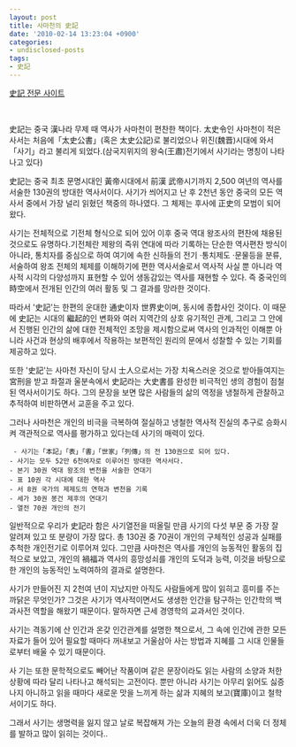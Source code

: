 ```yaml
---
layout: post
title: 사마천의 史記
date: '2010-02-14 13:23:04 +0900'
categories:
- undisclosed-posts
tags:
- 史記
---
```


[史記 전문 사이트](http://giant.x-y.net/)
  
 
  
史記는 중국 漢나라 무제 때 역사가 사마천이 편찬한 책이다.   太史令인 사마천이 적은 사서는 처음에「太史公書」(혹은 太史公記)로 불리었으나 위진(魏晋)시대에 와서「사기」라고 불리게 되었다.(삼국지위지의 왕숙(王肅)전기에서 사기라는 명칭이 나타나고 있다)
  
   史記는 중국 최초 문명시대인 黃帝시대에서 前漢 武帝시기까지 2,500 여년의 역사를 서술한 130권의 방대한 역사서이다. 사기가 씌어지고 난 후 2천년 동안 중국의 모든 역사서 중에서 가장 널리 읽혔던 책중의 하나였다. 그 체제는 후사에 正史의 모범이 되어 왔다.
  
   사기는 전체적으로 기전체 형식으로 되어 있어 이후 중국 역대 왕조사의 편찬에 채용된 것으로도 유명하다.기전체란 제왕의 즉위 연대에 따라 기록하는 단순한 역사편찬 방식이 아니라, 통치자를 중심으로 하여 여기에 속한 신하들의 전기 ·통치제도 ·문물등을 분류, 서술하여 왕조 전체의 체제를 이해하기에 편한 역사서술로서 역사적 사실 뿐 아니라 역사적 시각의 다양성까지 표현할 수 있어 생동감있는 역사를 재현할 수 있다. 즉 중국인의 時空에서 전개된 인간의 여러 활동 및 그 결과를 망라한 것이다.
  
   따라서 '史記'는 한편의 운대한 通史이자 世界史이며, 동시에 종합사인 것이다. 이 때문에 史記는 시대의 繼起的인 변화와 여러 지역간의 상호 유기적인 관계, 그리고 그 안에서 진행된 인간의 삶에 대한 전체적인 조망을 제시함으로써 역사의 인과적인 이해뿐 아니라 사건과 현상의 배후에서 작용하는 보편적인 원리의 문에서 성찰할 수 있는 기회를 제공하고 있다.
  
   또한 '史記'는 사마천 자신이 당시 士人으로서는 가장 치욕스러운 것으로 받아들여지는 宮刑을 받고 좌절과 울분속에서 史記라는 大史書를 완성한 비극적인 생의 경험이 점철된 역사서이기도 하다. 그의 문장을 보면 많은 사람들의 삶의 역정을 냉철하게 관찰하고 추적하여 비판하면서 교훈을 주고 있다.
  
   그러나 사마천은 개인의 비극을 극복하여 절실하고 냉철한 역사적 진실의 추구로 승화시켜 객관적으로 역사를 평가하고 있다는데 사기의 매력이 있다.

    
     - 사기는「本記」「表」「書」「世家」「列傳」의 전 130권으로 되어 있다.
    - 사기는 모두 52만 6천여자로 이루어진 방대한 역사서다. 
    - 본기 30권 역대 왕조의 변천을 서술한 연대기 
    - 표 10권 각 시대에 대한 역사 
    - 서 8권 국가의 제제도의 연혁과 변천을 기록 
    - 세가 30권 봉건 제후의 연대기 
    - 열전 70권 개인의 전기 
   
   일반적으로 우리가 史記라 함은 사기열전을 떠올릴 만큼 사기의 다섯 부문 중 가장 잘 알려져 있고 또 분량이 가장 많다.    총 130권 중 70권이 개인의 구체적인 성공과 실패를 추척한 개인전기로 이루어져 있다. 그만큼 사마천은 역사를 개인의 능동적인 활동의 집적으로 보았고, 개인의 禍福과 역사의 흥망성쇠를 개인의 도덕과 능력, 이것을 바탕으로 한 개인의 능동적인 노력여하의 결과로 설명한다.
  
   사기가 만들어진 지 2천여 년이 지났지만 아직도 사람들에게 많이 읽히고 흥미를 주는 까닭은 무엇인가?    그것은 사기가 역사적이면서도 생생한 인간을 탐구하는 인간학의 백과사전 역할을 해왔기 때문이다. 말하자면 근세 경영학의 교과서인 것이다.
  
   사기는 격동기에 산 인간과 온갖 인간관계를 설명한 책으로서, 그 속에 인간에 관한 모든 자료가 들어 있어 필요할 때마다 꺼내보고 거울삼아 사는 방법과 지혜를 그 시대 인물들로부터 배울 수 있기 때문이다.
  
   사 기는 또한 문학적으로도 빼어난 작품이며 같은 문장이라도 읽는 사람의 소양과 처한 상황에 따라 달리 나타나고 해석되는 고전이다. 뿐만 아니라 사기는 아무리 읽어도 싫증나지 아니하고 읽을 때마다 새로운 맛을 느끼게 하는 삶과 지혜의 보고(寶庫)이고 철학서이기도 하다.
  
   그래서 사기는 생명력을 잃지 않고 날로 복잡해져 가는 오늘의 환경 속에서 더욱 더 정체를 발하고 많이 읽히는 것이다.. 
